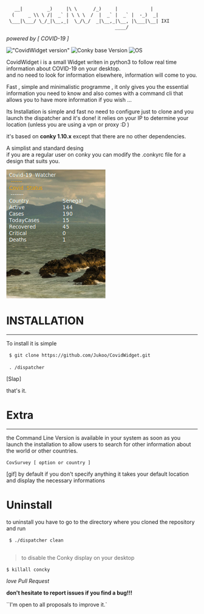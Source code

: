```
   __|         _)     |\ \      /_)     |            |   
  (     _ \\ \ /|  _` | \ \ \  /  |  _` |  _` |  -_)  _| 
 \___|\___/ \_/_|\__,_|  \_/\_/  _|\__,_|\__, |\___|\__| IXI 
                                        ____/          
``` 
_powered  by [ COVID-19 ]_



!["CovidWidget version"](https://img.shields.io/badge/CovidWidget-v0.1-yellowgreen) ![Conky base Version](https://img.shields.io/badge/conky-v1.10.x-blue)
![OS](https://img.shields.io/badge/OS-Linux-yellow) 

CovidWidget i is a small Widget writen in python3 to follow real time information about COVID-19 on your desktop.  
and no need to look for information elsewhere, information will come to you. 

Fast , simple and minimalistic  programme , it only gives you the essential information you need to know and also comes with a command  cli that allows you to have more information if you wish ... 

Its Installation is simple and fast no need to configure just to clone and you launch the dispatcher and it's done!
it relies on your IP to determine your location (unless you are using a vpn or proxy :D )

it's based on **conky 1.10.x** except that there are no other dependencies.
 
A simplist and standard desing       
if you are a regular user on conky you can modify the .conkyrc file for a design that suits you.  

![IMG](IMG/schoot.png)

# INSTALLATION 
---
To install it is simple   

``` 
 $ git clone https://github.com/Jukoo/CovidWidget.git

 . /dispatcher   
```
  [Slap]


that's it. 


# Extra 
---

the Command Line Version is available in your system as soon as you launch the installation to allow users to search for other information about the world or other countries.    


```
CovSurvey [ option or country ] 
``` 

[gif]
by default if you don't specify anything it takes your default location and display the
necessary   informations   

#  Uninstall 

 to uninstall you have to go to the directory where you cloned the repository and run 

```
 $ ./dispatcher clean
 
```

> to disable the Conky display on your desktop 

```
$ killall concky  
```


_love Pull Request_

**don't hesitate to report issues if you find a bug!!!**

``I'm open to all proposals to improve it.` 
